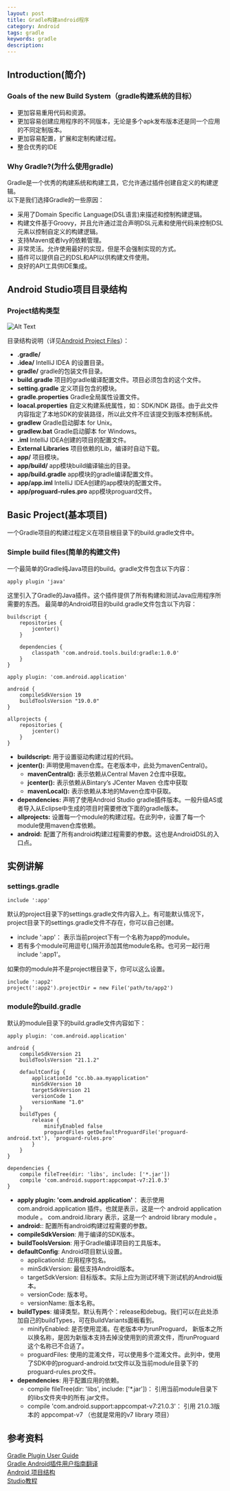 ```yaml
---
layout: post
title: Gradle构建android程序
category: Android
tags: gradle
keywords: gradle
description:
---
```


## Introduction(简介)

### Goals of the new Build System（gradle构建系统的目标）
- 更加容易重用代码和资源。
- 更加容易创建应用程序的不同版本，无论是多个apk发布版本还是同一个应用的不同定制版本。
- 更加容易配置，扩展和定制构建过程。
- 整合优秀的IDE

### Why Gradle?(为什么使用gradle)
Gradle是一个优秀的构建系统和构建工具，它允许通过插件创建自定义的构建逻辑。   
以下是我们选择Gradle的一些原因：

- 采用了Domain Specific Language(DSL语言)来描述和控制构建逻辑。
- 构建文件基于Groovy，并且允许通过混合声明DSL元素和使用代码来控制DSL元素以控制自定义的构建逻辑。
- 支持Maven或者Ivy的依赖管理。
- 非常灵活。允许使用最好的实现，但是不会强制实现的方式。
- 插件可以提供自己的DSL和API以供构建文件使用。
- 良好的API工具供IDE集成。

## Android Studio项目目录结构

### Project结构类型
![Alt Text](http://7xn4nm.com1.z0.glb.clouddn.com/18501-35faada14c776733.png)

目录结构说明（详见[Android Project Files][2]）：

- **.gradle/**
- **.idea/** IntelliJ IDEA 的设置目录。
- **gradle/** gradle的包装文件目录。
- **build.gradle** 项目的gradle编译配置文件。项目必须包含的这个文件。
- **setting.gradle** 定义项目包含的模块。
- **gradle.properties** Gradle全局属性设置文件。
- **loacal.properties** 自定义构建系统属性，如：SDK/NDK 路径。由于此文件内容指定了本地SDK的安装路径，所以此文件不应该提交到版本控制系统。
- **gradlew** Gradle启动脚本 for Unix。
- **gradlew.bat** Gradle启动脚本 for Windows。
- **.iml** IntelliJ IDEA创建的项目的配置文件。
- **External Libraries** 项目依赖的Lib，编译时自动下载。
- **app/** 项目模块。
- **app/build/** app模块build编译输出的目录。
- **app/build.gradle** app模块的gradle编译配置文件。
- **app/app.iml** IntelliJ IDEA创建的app模块的配置文件。
- **app/proguard-rules.pro** app模块proguard文件。

## Basic Project(基本项目)
一个Gradle项目的构建过程定义在项目根目录下的build.gradle文件中。

### Simple build files(简单的构建文件)
一个最简单的Gradle纯Java项目的build。gradle文件包含以下内容：

    apply plugin 'java'

这里引入了Gradle的Java插件。这个插件提供了所有构建和测试Java应用程序所需要的东西。
最简单的Android项目的build.gradle文件包含以下内容：

    buildscript {
        repositories {
            jcenter()
        }

        dependencies {
            classpath 'com.android.tools.build:gradle:1.0.0'
        }
    }

    apply plugin: 'com.android.application'

    android {
        compileSdkVersion 19
        buildToolsVersion "19.0.0"
    }

    allprojects {
        repositories {
            jcenter()
        }
    }

- **buildscript:** 用于设置驱动构建过程的代码。
- **jcenter():** 声明使用maven仓库。在老版本中，此处为mavenCentral()。
    + **mavenCentral():** 表示依赖从Central Maven 2仓库中获取。
    + **jcenter():** 表示依赖从Bintary’s JCenter Maven 仓库中获取
    + **mavenLocal():** 表示依赖从本地的Maven仓库中获取。
- **dependencies:** 声明了使用Android Studio gradle插件版本。一般升级AS或者导入从Eclipse中生成的项目时需要修改下面的gradle版本。
- **allprojects:** 设置每一个module的构建过程。在此列中，设置了每一个module使用maven仓库依赖。
- **android:** 配置了所有android构建过程需要的参数。这也是AndroidDSL的入口点。

## 实例讲解

### settings.gradle

    include ':app'

默认的project目录下的settings.gradle文件内容入上。有可能默认情况下，project目录下的settings.gradle文件不存在，你可以自己创建。

- include ':app'： 表示当前project下有一个名称为app的module。
- 若有多个module可用逗号(,)隔开添加其他module名称。也可另一起行用include ':app1'。

如果你的module并不是project根目录下，你可以这么设置。

    include ':app2'
    project(':app2').projectDir = new File('path/to/app2')

### module的build.gradle

默认的module目录下的build.gradle文件内容如下：

    apply plugin: 'com.android.application'

    android {
        compileSdkVersion 21
        buildToolsVersion "21.1.2"

        defaultConfig {
            applicationId "cc.bb.aa.myapplication"
            minSdkVersion 10
            targetSdkVersion 21
            versionCode 1
            versionName "1.0"
        }
        buildTypes {
            release {
                minifyEnabled false
                proguardFiles getDefaultProguardFile('proguard-android.txt'), 'proguard-rules.pro'
            }
        }
    }

    dependencies {
        compile fileTree(dir: 'libs', include: ['*.jar'])
        compile 'com.android.support:appcompat-v7:21.0.3'
    }

- **apply plugin: 'com.android.application'**：
表示使用 com.android.application 插件。也就是表示，这是一个 android application module 。   com.android.library 表示，这是一个 android library module 。
- **android:**: 配置所有android构建过程需要的参数。
- **compileSdkVersion**: 用于编译的SDK版本。
- **buildToolsVersion**: 用于Gradle编译项目的工具版本。
- **defaultConfig**: Android项目默认设置。
    + applicationId: 应用程序包名。
    + minSdkVersion: 最低支持Android版本。
    + targetSdkVersion: 目标版本。实际上应为测试环境下测试机的Android版本。
    + versionCode: 版本号。
    + versionName: 版本名称。
- **buildTypes**: 编译类型。默认有两个：release和debug。我们可以在此处添加自己的buildTypes，可在BuildVariants面板看到。
    + minifyEnabled: 是否使用混淆。在老版本中为runProguard， 新版本之所以换名称，是因为新版本支持去掉没使用到的资源文件，而runProguard这个名称已不合适了。
    + proguardFiles: 使用的混淆文件，可以使用多个混淆文件。此列中，使用了SDK中的proguard-android.txt文件以及当前module目录下的proguard-rules.pro文件。
- **dependencies**: 用于配置应用的依赖。
    + compile fileTree(dir: 'libs', include: ['*.jar'])： 引用当前module目录下的libs文件夹中的所有.jar文件。
    + compile 'com.android.support:appcompat-v7:21.0.3'： 引用 21.0.3版本的 appcompat-v7 （也就是常用的v7 library 项目）














参考资料
----

[Gradle Plugin User Guide][1]  
[Gradle Android插件用户指南翻译](http://avatarqing.github.io/Gradle-Plugin-User-Guide-Chinese-Verision/index.html)  
[Android 项目结构][2]  
[Studio教程](http://ask.android-studio.org/?/explore/category-studio)  







[1]: https://sites.google.com/a/android.com/tools/tech-docs/new-build-system/user-guide
[2]: https://developer.android.com/tools/projects/index.html#ProjectFiles
